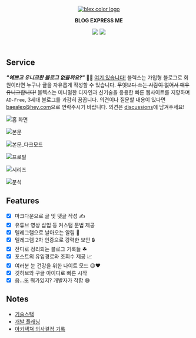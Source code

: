 <p align="center">
    <a href="https://github.com/baealex/BLEX">
        <img alt="blex color logo" src="https://user-images.githubusercontent.com/35596687/76856570-de2b8a80-6896-11ea-8827-fc2f1966fa23.png">
    </a>
</p>

<p align="center">
    <strong>BLOG EXPRESS ME</strong>
</p>

<p align="center">
    <img src="https://img.shields.io/badge/nextjs-10.0.8-yellow?style=flat-square">
    <img src="https://img.shields.io/badge/django-2.2.18-blue?style=flat-square">
</p>

<br>

## Service

***"예쁘고 유니크한 블로그 없을까요?"*** 🙋‍♂️ [여기 있습니다!](https://blex.me) 블렉스는 가입형 블로그로 회원이라면 누구나 글을 자유롭게 작성할 수 있습니다. ~~무엇보다 쓰는 사람이 없어서 매우 유니크합니다!~~ 블렉스는 미니멀한 디자인과 신기술을 응용한 빠른 웹사이트를 지향하며 `AD-Free`, 3세대 블로그를 과감히 꿈꿉니다. 의견이나 질문할 내용이 있다면 [baealex@hey.com](mailto:baealex@hey.com)으로 연락주시기 바랍니다. 의견은 [discussions](https://github.com/baealex/BLEX/discussions)에 남겨주세요!

![홈 화면](https://user-images.githubusercontent.com/35596687/113148293-a9556000-926c-11eb-9474-d6ebc7adc621.PNG)

![본문](https://user-images.githubusercontent.com/35596687/113148900-621b9f00-926d-11eb-8fb5-dac7b845b722.PNG)

![본문_다크모드](https://user-images.githubusercontent.com/35596687/113149204-b888dd80-926d-11eb-9026-b9d2aab59a46.PNG)

![프로필](https://user-images.githubusercontent.com/35596687/113148911-63e56280-926d-11eb-9630-44e7ea2eaf73.PNG)

![시리즈](https://user-images.githubusercontent.com/35596687/113148916-65af2600-926d-11eb-9a1c-ecaa79818fee.PNG)

![분석](https://user-images.githubusercontent.com/35596687/113148921-68118000-926d-11eb-98ce-b7b0c9ae70da.PNG)

## Features

- [x] 마크다운으로 글 및 댓글 작성 ✍
- [x] 유튜브 영상 삽입 등 커스텀 문법 제공
- [x] 텔레그램으로 날아오는 알림 🚀
- [x] 텔레그램 2차 인증으로 강력한 보안 🔒
- [x] 잔디로 정리되는 블로그 기록들 ☘
- [x] 포스트의 유입경로와 조회수 제공 📈
- [x] 여러분 눈 건강을 위한 나이트 모드 😉❤
- [x] 깃허브와 구글 아이디로 빠른 시작
- [x] 음...또 뭐가있지? 개발자가 착함 😅

## Notes

- [기술스택](https://www.notion.so/676c4c14c9804d6e9c5bba6eb68059eb)
- [개발 플래닝](https://www.notion.so/9b8b5cac32d947aa9396d9f57f2410be)
- [아키택쳐 의사결정 기록](https://www.notion.so/3610dd49ba1f4403b154e0a27bcc3753)
